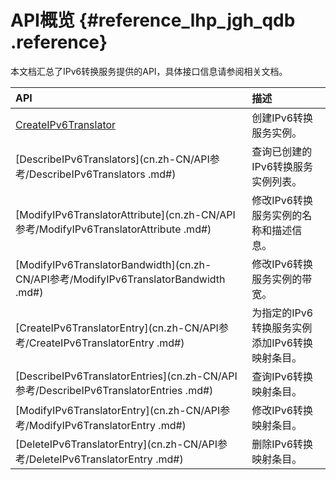 # API概览 {#reference_lhp_jgh_qdb .reference}

本文档汇总了IPv6转换服务提供的API，具体接口信息请参阅相关文档。

|API|描述|
|:--|:-|
|[CreateIPv6Translator](cn.zh-CN/API参考/CreateIPv6Translator.md#)|创建IPv6转换服务实例。|
|[DescribeIPv6Translators](cn.zh-CN/API参考/DescribeIPv6Translators .md#)|查询已创建的IPv6转换服务实例列表。|
|[ModifyIPv6TranslatorAttribute](cn.zh-CN/API参考/ModifyIPv6TranslatorAttribute .md#)|修改IPv6转换服务实例的名称和描述信息。|
|[ModifyIPv6TranslatorBandwidth](cn.zh-CN/API参考/ModifyIPv6TranslatorBandwidth .md#)|修改IPv6转换服务实例的带宽。|
|[CreateIPv6TranslatorEntry](cn.zh-CN/API参考/CreateIPv6TranslatorEntry .md#)|为指定的IPv6转换服务实例添加IPv6转换映射条目。|
|[DescribeIPv6TranslatorEntries](cn.zh-CN/API参考/DescribeIPv6TranslatorEntries .md#)|查询IPv6转换映射条目。|
|[ModifyIPv6TranslatorEntry](cn.zh-CN/API参考/ModifyIPv6TranslatorEntry .md#)|修改IPv6转换映射条目。|
|[DeleteIPv6TranslatorEntry](cn.zh-CN/API参考/DeleteIPv6TranslatorEntry .md#)|删除IPv6转换映射条目。|

